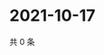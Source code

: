 # 2021-10-17

共 0 条

<!-- BEGIN WEIBO -->
<!-- 最后更新时间 Sun Oct 17 2021 16:12:46 GMT+0800 (China Standard Time) -->

<!-- END WEIBO -->
